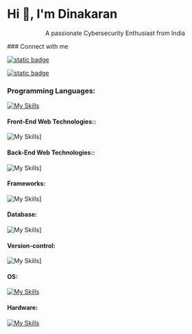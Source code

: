 
# **Hi :wave:, I'm Dinakaran**

<p style="text-align:center">A passionate Cybersecurity Enthusiast from India</p>
### Connect with me 
<p align="left"><a href="https://www.linkedin.com/in/dinakaran-a-34174b238/"><img src="https://img.shields.io/badge/:linkedin/follow/dinakaran-a-34174b238?logo=linkedin&style=for-the-badge" alt="static badge"></a></p>
<p align="left"><a href="https://www.github.com/in/Dhinakaranahacker/"><img src="https://img.shields.io/badge/:github/follow/Dhinakaranahacker?logo=github&style=for-the-badge" alt="static badge"></a></p>

### **Programming Languages:**
[![My Skills](https://skillicons.dev/icons?i=c,cpp,python,js)](https://skillicons.dev)
#### **Front-End Web Technologies::**
![My Skills](https://skillicons.dev/icons?i=html,css,js)]
#### **Back-End Web Technologies::**
![My Skills](https://skillicons.dev/icons?i=python,expressjs,nodejs,django)]
#### **Frameworks:**
![My Skills](https://skillicons.dev/icons?i=sass,tailwind,bootstrap)]
#### **Database:**
![My Skills](https://skillicons.dev/icons?i=mysql,postgresql,mongodb,redis)]
#### **Version-control:**
![My Skills](https://skillicons.dev/icons?i=git,github,docker)]
#### **OS:**
[![My Skills](https://skillicons.dev/icons?i=windows,linux,kali,debian,ubuntu)](https://skillicons.dev)
#### **Hardware:**
[![My Skills](https://skillicons.dev/icons?i=arduino)](https://skillicons.dev)
